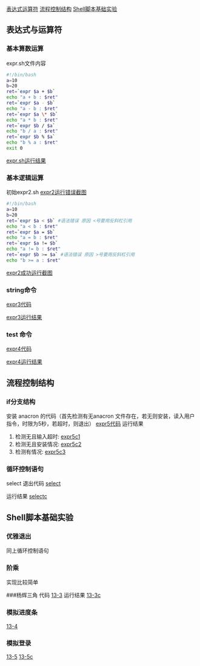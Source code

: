 
[表达式运算符](#表达式运算符)
[流程控制结构](#流程控制结构)
[Shell脚本基础实验](#shell脚本基础实验)


## 表达式与运算符

### 基本算数运算
expr.sh文件内容
```bash
#!/bin/bash
a=10
b=20
ret=`expr $a + $b`
echo "a + b : $ret"
ret=`expr $a - $b`
echo "a - b : $ret"
ret=`expr $a \* $b`
echo "a * b : $ret"
ret=`expr $b / $a`
echo "b / a : $ret"
ret=`expr $b % $a`
echo "b % a : $ret"
exit 0
```

[expr.sh运行结果](expr.jpg)

### 基本逻辑运算

初始expr2.sh
[expr2运行错误截图](expr2w.jpg)
```bash
#!/bin/bash
a=10
b=20
ret=`expr $a < $b` #语法错误 原因 <号要用反斜杠引用
echo "a < b : $ret"
ret=`expr $a = $b`
echo "a = b : $ret"
ret=`expr $a != $b`
echo "a != b : $ret"
ret=`expr $b >= $a` #语法错误 原因 >号要用反斜杠引用
echo "b >= a : $ret"
```
[expr2成功运行截图](expr2c.jpg)

### string命令

[expr3代码](expr3.jpg)

[expr3运行结果](expr3c.jpg)

### test 命令

[expr4代码](expr4.jpg)

[expr4运行结果](expr4c.jpg)

## 流程控制结构

### if分支结构
安装 anacron 的代码（首先检测有无anacron 文件存在，若无则安装，读入用户指令，时限为5秒，若超时，则退出）
[expr5代码](expr5.jpg)
运行结果
1. 检测无且输入超时:
[expr5c1](expr5c1.jpg)
2. 检测无且安装情况:
[expr5c2](expr5c2.jpg)
3. 检测有情况:
[expr5c3](expr5c3.jpg)

### 循环控制语句

select 退出代码
[select](expr6.jpg)

运行结果
[selectc](expr6c.jpg)

## Shell脚本基础实验

### 优雅退出
同上循环控制语句

### 阶乘
实现比较简单

###杨辉三角
代码
[13-3](13-3.jpg)
运行结果
[13-3c](13-3c.jpg)

### 模拟进度条
[13-4](13-4.jpg)

### 模拟登录
[13-5](13-5.jpg)
[13-5c](13-5c.jpg)
